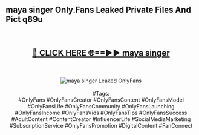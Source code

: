 <h2>maya singer Only.Fans Leaked Private Files And Pict q89u</h2>
<br>
<div align="center">
<h2><a href="https://mediafiles.top/maya_singer" rel="nofollow">🔴 CLICK HERE 🌐==►► maya singer</a></h2>
<br>
<br>
<a href="https://mediafiles.top/maya_singer" rel="nofollow" data-target="animated-image.originalLink"><img src="https://i.ibb.co.com/WyWwxjT/player-gif2.gif" alt="maya singer Leaked OnlyFans" style="max-width: 100%; display: inline-block;" data-target="animated-image.originalImage"></a>
<br><br>
#Tags:
<br>
#OnlyFans #OnlyFansCreator #OnlyFansContent #OnlyFansModel #OnlyFansLife #OnlyFansCommunity #OnlyFansLaunching #OnlyFansIncome #OnlyFansVids #OnlyFansTips #OnlyFansSuccess #AdultContent #ContentCreator #InfluencerLife #SocialMediaMarketing #SubscriptionService #OnlyFansPromotion #DigitalContent #FanConnect
</div>
<br>